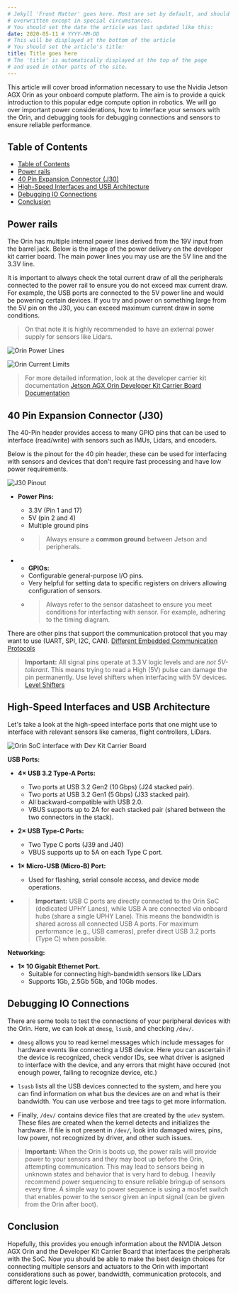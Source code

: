 ```yaml
---
# Jekyll 'Front Matter' goes here. Most are set by default, and should NOT be
# overwritten except in special circumstances. 
# You should set the date the article was last updated like this:
date: 2020-05-11 # YYYY-MM-DD
# This will be displayed at the bottom of the article
# You should set the article's title:
title: Title goes here
# The 'title' is automatically displayed at the top of the page
# and used in other parts of the site.
---
```

<!-- This template acts as a tutorial on writing articles for the Robotics Knowledgebase. In it we will cover article structure, basic syntax, and other useful hints. Every tutorial and article should start with a proper introduction.

This goes above the first subheading. The first 100 words are used as an excerpt on the Wiki's Index. No images, HTML, or special formating should be used in this section as it won't be displayed properly.

If you're writing a tutorial, use this section to specify what the reader will be able to accomplish and the tools you will be using. If you're writing an article, this section should be used to encapsulate the topic covered. Use Wikipedia for inspiration on how to write a proper introduction to a topic.

In both cases, tell them what you're going to say, use the sections below to say it, then summarize at the end (with suggestions for further study). -->

This article will cover broad information necessary to use the Nvidia Jetson AGX Orin as your onboard compute platform. The aim is to provide a quick introduction to this popular edge compute option in robotics. We will go over important power considerations, how to interface your sensors with the Orin, and debugging tools for debugging connections and sensors to ensure reliable performance.

## Table of Contents

- [Table of Contents](#table-of-contents)
- [Power rails](#power-rails)
- [40 Pin Expansion Connector (J30)](#40-pin-expansion-connector-j30)
- [High-Speed Interfaces and USB Architecture](#high-speed-interfaces-and-usb-architecture)
- [Debugging IO Connections](#debugging-io-connections)
- [Conclusion](#conclusion)


## Power rails
The Orin has multiple internal power lines derived from the 19V input from the barrel jack. Below is the image of the power delivery on the developer kit carrier board. The main power lines you may use are the 5V line and the 3.3V line. 

It is important to always check the total current draw of all the peripherals connected to the power rail to ensure you do not exceed max current draw. For example, the USB ports are connected to the 5V power line and would be powering certain devices. If you try and power on something large from the 5V pin on the J30, you can exceed maximum current draw in some conditions.

> On that note it is highly recommended to have an external power supply for sensors like Lidars.

![Orin Power Lines](/roboticsknowledgebase.github.io/assets/images/orin_power.png)

![Orin Current Limits](/roboticsknowledgebase.github.io/assets/images/orin_current_capabilities.png)

>For more detailed information, look at the developer carrier kit documentation
[Jetson AGX Orin Developer Kit Carrier Board Documentation](https://developer.download.nvidia.com/assets/embedded/secure/jetson/agx_orin/Jetson-AGX-Orin-Module-Carrier-Board-Specification_SP-10900-001_v1.2.pdf?__token__=exp=1745640142~hmac=8c43b28413aec27743181671dfd845da71122f1ea6abd01125043603e10e3249&t=eyJscyI6IndlYnNpdGUiLCJsc2QiOiJkZXZlbG9wZXIubnZpZGlhLmNvbS8/ZmlsZW5hbWU9NDAzLmh0bWwifQ==)

## 40 Pin Expansion Connector (J30)
The 40-Pin header provides access to many GPIO pins that can be used to interface (read/write) with sensors such as IMUs, Lidars, and encoders.

Below is the pinout for the 40 pin header, these can be used for interfacing with sensors and devices that don't require fast processing and have low power requirements.

![J30 Pinout](/roboticsknowledgebase.github.io/assets/images/orin_header.png)

- **Power Pins:**
  - 3.3V (Pin 1 and 17)
  - 5V (pin 2 and 4)
  - Multiple ground pins
  - > Always ensure a **common ground** between Jetson and peripherals.

- - **GPIOs:**
  - Configurable general-purpose I/O pins.
  - Very helpful for setting data to specific registers on drivers allowing configuration of sensors. 
  - >Always refer to the sensor datasheet to ensure you meet conditions for interfacting with sensor. For example, adhering to the timing diagram.

There are other pins that support the communication protocol that you may want to use (UART, SPI, I2C, CAN). [Different Embedded Communication Protocols](https://www.parlezvoustech.com/en/comparaison-protocoles-communication-i2c-spi-uart/)

> **Important:** All signal pins operate at 3.3 V logic levels and are *not 5V-tolerant*. This means trying to read a High (5V) pulse can damage the pin permanently. Use level shifters when interfacing with 5V devices. [Level Shifters](https://www.digikey.com/en/blog/logic-level-shifting-basics)


## High-Speed Interfaces and USB Architecture

Let's take a look at the high-speed interface ports that one might use to interface with relevant sensors like cameras, flight controllers, LiDars.

![Orin SoC interface with Dev Kit Carrier Board](/roboticsknowledgebase.github.io/assets/images/Orin_Soc_carrier.png)

**USB Ports:**

- **4× USB 3.2 Type-A Ports:**
  - Two ports at USB 3.2 Gen2 (10 Gbps) (J24 stacked pair).
  - Two ports at USB 3.2 Gen1 (5 Gbps) (J33 stacked pair).
  - All backward-compatible with USB 2.0.
  - VBUS supports up to 2A for each stacked pair (shared between the two connectors in the stack).

- **2× USB Type-C Ports:**
  - Two Type C ports (J39 and J40)
  - VBUS supports up to 5A on each Type C port.

- **1× Micro-USB (Micro-B) Port:**
  - Used for flashing, serial console access, and device mode operations.

- > **Important:** USB C ports are directly connected to the Orin SoC (dedicated UPHY Lanes), while USB A are connected via onboard hubs (share a single UPHY Lane). This means the bandwidth is shared across all connected USB A ports. For maximum performance (e.g., USB cameras), prefer direct USB 3.2 ports (Type C) when possible. 

**Networking:**

- **1× 10 Gigabit Ethernet Port.**
  - Suitable for connecting high-bandwidth sensors like LiDars
  - Supports 1Gb, 2.5Gb 5Gb, and 10Gb modes.

## Debugging IO Connections

There are some tools to test the connections of your peripheral devices with the Orin. Here, we can look at `dmesg`, `lsusb`, and checking `/dev/`.

- `dmesg` allows you to read kernel messages which include messages for hardware events like connecting a USB device. Here you can ascertain if the device is recognized, check vendor IDs, see what driver is asigned to interface with the device, and any errors that might have occured (not enough power, failing to recognize device, etc.)

- `lsusb` lists all the USB devices connected to the system, and here you can find information on what bus the devices are on and what is their bandwidth. You can use verbose and tree tags to get more information.

- Finally, `/dev/` contains device files that are created by the `udev` system. These files are created when the kernel detects and initializes the hardware. If file is not present in `/dev/`, look into damaged wires, pins, low power, not recognized by driver, and other such issues.

> **Important:** When the Orin is boots up, the power rails will provide power to your sensors and they may boot up before the Orin, attempting communication. This may lead to sensors being in unknown states and behavior that is very hard to debug. I heavily recommend power sequencing to ensure reliable bringup of sensors every time. A simple way to power sequence is using a mosfet switch that enables power to the sensor given an input signal (can be given from the Orin after boot).

## Conclusion
Hopefully, this provides you enough information about the NVIDIA Jetson AGX Orin and the Developer Kit Carrier Board that interfaces the peripherals with the SoC. Now you should be able to make the best design choices for connecting multiple sensors and actuators to the Orin with important considerations such as power, bandwidth, communication protocols, and different logic levels.


